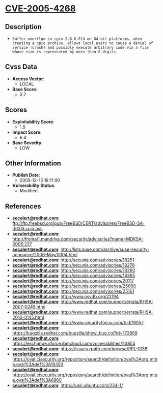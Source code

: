 
# [CVE-2005-4268](https://cve.mitre.org/cgi-bin/cvename.cgi?name=CVE-2005-4268)

## Description

- `Buffer overflow in cpio 2.6-8.FC4 on 64-bit platforms, when creating a cpio archive, allows local users to cause a denial of service (crash) and possibly execute arbitrary code via a file whose size is represented by more than 8 digits.`

## Cvss Data

- **Access Vector**:
  - LOCAL
- **Base Score**:
  - 3.7

## Scores

- **Exploitability Score**:
  - 1.9
- **Impact Score**:
  - 6.4
- **Base Severity**:
  - LOW

## Other Information

- **Publish Date**:
  - 2005-12-15 18:11:00
- **Vulnerability Status**:
  - Modified

## References

- **secalert@redhat.com**: ftp://ftp.freebsd.org/pub/FreeBSD/CERT/advisories/FreeBSD-SA-06:03.cpio.asc
- **secalert@redhat.com**: http://frontal1.mandriva.com/security/advisories?name=MDKSA-2005:237
- **secalert@redhat.com**: http://lists.suse.com/archive/suse-security-announce/2006-May/0004.html
- **secalert@redhat.com**: http://secunia.com/advisories/18251
- **secalert@redhat.com**: http://secunia.com/advisories/18278
- **secalert@redhat.com**: http://secunia.com/advisories/18280
- **secalert@redhat.com**: http://secunia.com/advisories/18395
- **secalert@redhat.com**: http://secunia.com/advisories/20117
- **secalert@redhat.com**: http://secunia.com/advisories/25098
- **secalert@redhat.com**: http://secunia.com/advisories/25161
- **secalert@redhat.com**: http://www.osvdb.org/22194
- **secalert@redhat.com**: http://www.redhat.com/support/errata/RHSA-2007-0245.html
- **secalert@redhat.com**: http://www.redhat.com/support/errata/RHSA-2010-0145.html
- **secalert@redhat.com**: http://www.securityfocus.com/bid/16057
- **secalert@redhat.com**: https://bugzilla.redhat.com/bugzilla/show_bug.cgi?id=172669
- **secalert@redhat.com**: https://exchange.xforce.ibmcloud.com/vulnerabilities/23855
- **secalert@redhat.com**: https://issues.rpath.com/browse/RPL-1338
- **secalert@redhat.com**: https://oval.cisecurity.org/repository/search/definition/oval%3Aorg.mitre.oval%3Adef%3A10450
- **secalert@redhat.com**: https://oval.cisecurity.org/repository/search/definition/oval%3Aorg.mitre.oval%3Adef%3A6860
- **secalert@redhat.com**: https://usn.ubuntu.com/234-1/
